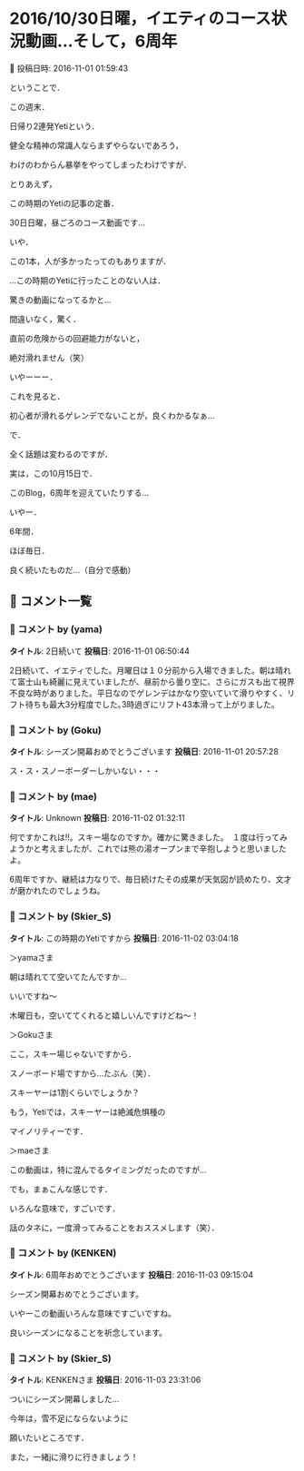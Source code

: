 # 2016/10/30日曜，イエティのコース状況動画…そして，6周年

📅 投稿日時: 2016-11-01 01:59:43

ということで．





この週末．


日帰り2連発Yetiという．


健全な精神の常識人ならまずやらないであろう，


わけのわからん暴挙をやってしまったわけですが．





とりあえず，


この時期のYetiの記事の定番．


30日日曜，昼ごろのコース動画です…





いや．


この1本，人が多かったってのもありますが．


…この時期のYetiに行ったことのない人は．


驚きの動画になってるかと…


間違いなく，驚く．


直前の危険からの回避能力がないと，


絶対滑れません（笑）


 


いやーーー．


これを見ると．


初心者が滑れるゲレンデでないことが，良くわかるなぁ…





で．


全く話題は変わるのですが．


実は，この10月15日で．


このBlog，6周年を迎えていたりする…





いやー．


6年間．


ほぼ毎日．


良く続いたものだ…（自分で感動）

## 💬 コメント一覧

### 💬 コメント by (yama)
**タイトル**: 2日続いて
**投稿日**: 2016-11-01 06:50:44

2日続いて、イエティでした。月曜日は１０分前から入場できました。朝は晴れて富士山も綺麗に見えていましたが、昼前から曇り空に、さらにガスも出て視界不良な時がありました。平日なのでゲレンデはかなり空いていて滑りやすく、リフト待ちも最大3分程度でした｡3時過ぎにリフト43本滑って上がりました。

### 💬 コメント by (Goku)
**タイトル**: シーズン開幕おめでとうございます
**投稿日**: 2016-11-01 20:57:28

ス・ス・スノーボーダーしかいない・・・

### 💬 コメント by (mae)
**タイトル**: Unknown
**投稿日**: 2016-11-02 01:32:11

何ですかこれは!!。スキー場なのですか。確かに驚きました。　１度は行ってみようかと考えましたが、これでは熊の湯オープンまで辛抱しようと思いましたよ。



6周年ですか、継続は力なりで、毎日続けたその成果が天気図が読めたり、文才が磨かれたのでしょうね。

### 💬 コメント by (Skier_S)
**タイトル**: この時期のYetiですから
**投稿日**: 2016-11-02 03:04:18

＞yamaさま

朝は晴れてて空いてたんですか…

いいですね～

木曜日も，空いててくれると嬉しいんですけどね～！



＞Gokuさま

ここ，スキー場じゃないですから．

スノーボード場ですから…たぶん（笑）．

スキーヤーは1割くらいでしょうか？

もう，Yetiでは，スキーヤーは絶滅危惧種の

マイノリティーです．



＞maeさま

この動画は，特に混んでるタイミングだったのですが…

でも，まぁこんな感じです．

いろんな意味で，すごいです．

話のタネに，一度滑ってみることをおススメします（笑）．

### 💬 コメント by (KENKEN)
**タイトル**: 6周年おめでとうございます
**投稿日**: 2016-11-03 09:15:04

シーズン開幕おめでとうございます。

いやーこの動画いろんな意味ですごいですね。

良いシーズンになることを祈念しています。

### 💬 コメント by (Skier_S)
**タイトル**: KENKENさま
**投稿日**: 2016-11-03 23:31:06

ついにシーズン開幕しました…

今年は，雪不足にならないように

願いたいところです．

また，一緒jに滑りに行きましょう！

